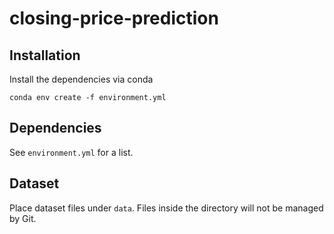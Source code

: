 # closing-price-prediction


## Installation
Install the dependencies via conda
```shell
conda env create -f environment.yml
```

## Dependencies
See `environment.yml` for a list.

## Dataset
Place dataset files under `data`. Files inside the directory will not be managed by Git.
